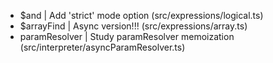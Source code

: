 - $and          | Add 'strict' mode option (src/expressions/logical.ts)
- $arrayFind    | Async version!!! (src/expressions/array.ts)
- paramResolver | Study paramResolver memoization (src/interpreter/asyncParamResolver.ts)
